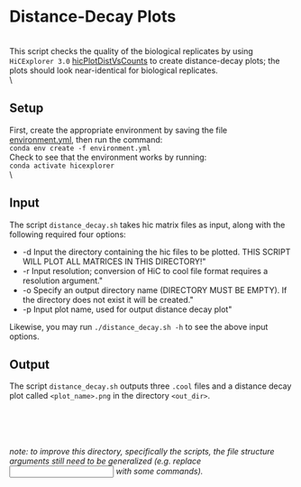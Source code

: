 # Distance-Decay Plots
\
This script checks the quality of the biological replicates by using `HiCExplorer 3.0` [hicPlotDistVsCounts]() to create distance-decay plots; the plots should look near-identical for biological replicates.
\
\

## Setup
First, create the appropriate environment by saving the file [environment.yml](./environment.yml), then run the command:
\
```conda env create -f environment.yml```
\
Check to see that the environment works by running: \
```conda activate hicexplorer```
\
\

## Input
The script `distance_decay.sh` takes hic matrix files as input, along with the following required four options:

- -d     Input the directory containing the hic files to be plotted. THIS SCRIPT WILL PLOT ALL MATRICES IN THIS DIRECTORY!"
- -r     Input resolution; conversion of HiC to cool file format requires a resolution argument."
- -o     Specify an output directory name (DIRECTORY MUST BE EMPTY). If the directory does not exist it will be created."
- -p     Input plot name, used for output distance decay plot"

Likewise, you may run `./distance_decay.sh -h` to see the above input options. 

## Output
The script `distance_decay.sh` outputs three `.cool` files and a distance decay plot called `<plot_name>.png` in the directory `<out_dir>`.



\
\
\
\
*note: to improve this directory, specifically the scripts, the file structure arguments still need to be generalized (e.g. replace <input filename> with some commands).*

